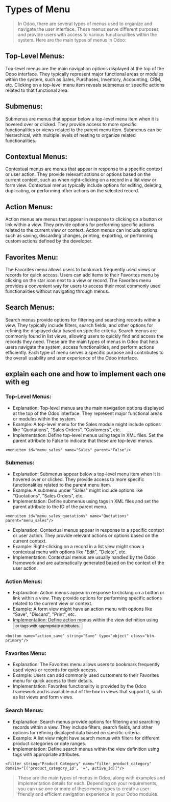 # Types of Menu
> In Odoo, there are several types of menus used to organize and navigate the user interface. These menus serve different purposes and provide users with access to various functionalities within the system. Here are the main types of menus in Odoo:

## Top-Level Menus:
Top-level menus are the main navigation options displayed at the top of the Odoo interface.
They typically represent major functional areas or modules within the system, such as Sales, Purchases, Inventory, Accounting, CRM, etc.
Clicking on a top-level menu item reveals submenus or specific actions related to that functional area.
## Submenus:
Submenus are menus that appear below a top-level menu item when it is hovered over or clicked.
They provide access to more specific functionalities or views related to the parent menu item.
Submenus can be hierarchical, with multiple levels of nesting to organize related functionalities.
## Contextual Menus:
Contextual menus are menus that appear in response to a specific context or user action.
They provide relevant actions or options based on the current context, such as when right-clicking on a record in a list view or form view.
Contextual menus typically include options for editing, deleting, duplicating, or performing other actions on the selected record.
## Action Menus:
Action menus are menus that appear in response to clicking on a button or link within a view.
They provide options for performing specific actions related to the current view or context.
Action menus can include options such as saving, discarding changes, printing, exporting, or performing custom actions defined by the developer.
## Favorites Menu:
The Favorites menu allows users to bookmark frequently used views or records for quick access.
Users can add items to their Favorites menu by clicking on the star icon next to a view or record.
The Favorites menu provides a convenient way for users to access their most commonly used functionalities without navigating through menus.
## Search Menus:
Search menus provide options for filtering and searching records within a view.
They typically include filters, search fields, and other options for refining the displayed data based on specific criteria.
Search menus are commonly found in list views, allowing users to quickly find and access the records they need.
These are the main types of menus in Odoo that help users navigate the system, access functionalities, and perform actions efficiently. Each type of menu serves a specific purpose and contributes to the overall usability and user experience of the Odoo interface.


## explain each one and how to implement each one with eg

### Top-Level Menus:
- Explanation: Top-level menus are the main navigation options displayed at the top of the Odoo interface. They represent major functional areas or modules within the system.
- Example: A top-level menu for the Sales module might include options like "Quotations", "Sales Orders", "Customers", etc.
- Implementation: Define top-level menus using <menuitem> tags in XML files. Set the parent attribute to False to indicate that these are top-level menus.
```
<menuitem id="menu_sales" name="Sales" parent="False"/>
```
###  Submenus:
- Explanation: Submenus appear below a top-level menu item when it is hovered over or clicked. They provide access to more specific functionalities related to the parent menu item.
- Example: A submenu under "Sales" might include options like "Quotations", "Sales Orders", etc.
- Implementation: Define submenus using <menuitem> tags in XML files and set the parent attribute to the ID of the parent menu.
```
<menuitem id="menu_sales_quotations" name="Quotations" parent="menu_sales"/>
```
- Explanation: Contextual menus appear in response to a specific context or user action. They provide relevant actions or options based on the current context.
- Example: Right-clicking on a record in a list view might show a contextual menu with options like "Edit", "Delete", etc.
- Implementation: Contextual menus are usually handled by the Odoo framework and are automatically generated based on the context of the user action.
### Action Menus:
- Explanation: Action menus appear in response to clicking on a button or link within a view. They provide options for performing specific actions related to the current view or context.
- Example: A form view might have an action menu with options like "Save", "Discard", "Print", etc.
- Implementation: Define action menus within the view definition using <button> or <field> tags with appropriate attributes.
```
<button name="action_save" string="Save" type="object" class="btn-primary"/>
```
### Favorites Menu:
- Explanation: The Favorites menu allows users to bookmark frequently used views or records for quick access.
- Example: Users can add commonly used customers to their Favorites menu for quick access to their details.
- Implementation: Favorites functionality is provided by the Odoo framework and is available out of the box in views that support it, such as list views and form views.
### Search Menus:
- Explanation: Search menus provide options for filtering and searching records within a view. They include filters, search fields, and other options for refining displayed data based on specific criteria.
- Example: A list view might have search menus with filters for different product categories or date ranges.
- Implementation: Define search menus within the view definition using <filter> tags with appropriate attributes.
```
<filter string="Product Category" name="filter_product_category" domain="[('product_category_id', '=', active_id)]"/>
```
> These are the main types of menus in Odoo, along with examples and implementation details for each. Depending on your requirements, you can use one or more of these menu types to create a user-friendly and efficient navigation experience in your Odoo modules.
